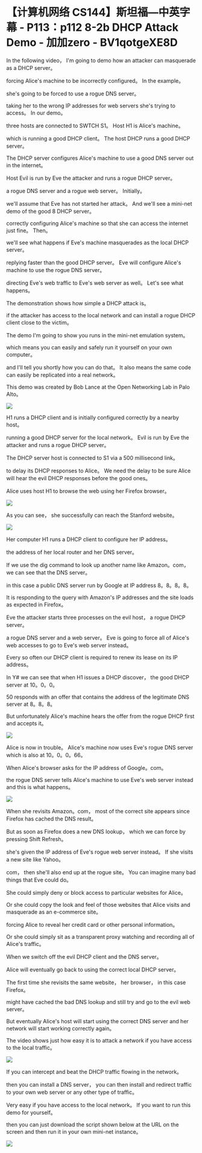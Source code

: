 # 【计算机网络 CS144】斯坦福—中英字幕 - P113：p112 8-2b DHCP Attack Demo - 加加zero - BV1qotgeXE8D

 In the following video， I'm going to demo how an attacker can masquerade as a DHCP server。

 forcing Alice's machine to be incorrectly configured。 In the example。

 she's going to be forced to use a rogue DNS server。

 taking her to the wrong IP addresses for web servers she's trying to access。 In our demo。

 three hosts are connected to SWTCH S1。 Host H1 is Alice's machine。

 which is running a good DHCP client。 The host DHCP runs a good DHCP server。

 The DHCP server configures Alice's machine to use a good DNS server out in the internet。

 Host Evil is run by Eve the attacker and runs a rogue DHCP server。

 a rogue DNS server and a rogue web server。 Initially。

 we'll assume that Eve has not started her attack。 And we'll see a mini-net demo of the good 8 DHCP server。

 correctly configuring Alice's machine so that she can access the internet just fine。 Then。

 we'll see what happens if Eve's machine masquerades as the local DHCP server。

 replying faster than the good DHCP server。 Eve will configure Alice's machine to use the rogue DNS server。

 directing Eve's web traffic to Eve's web server as well。 Let's see what happens。

 The demonstration shows how simple a DHCP attack is。

 if the attacker has access to the local network and can install a rogue DHCP client close to the victim。

 The demo I'm going to show you runs in the mini-net emulation system。

 which means you can easily and safely run it yourself on your own computer。

 and I'll tell you shortly how you can do that。 It also means the same code can easily be replicated into a real network。

 This demo was created by Bob Lance at the Open Networking Lab in Palo Alto。



![](img/f7de6034516ddae09de6d1a4ea1422d3_1.png)

 H1 runs a DHCP client and is initially configured correctly by a nearby host。

 running a good DHCP server for the local network。 Evil is run by Eve the attacker and runs a rogue DHCP server。

 The DHCP server host is connected to S1 via a 500 millisecond link。

 to delay its DHCP responses to Alice。 We need the delay to be sure Alice will hear the evil DHCP responses before the good ones。

 Alice uses host H1 to browse the web using her Firefox browser。



![](img/f7de6034516ddae09de6d1a4ea1422d3_3.png)

 As you can see， she successfully can reach the Stanford website。



![](img/f7de6034516ddae09de6d1a4ea1422d3_5.png)

 Her computer H1 runs a DHCP client to configure her IP address。

 the address of her local router and her DNS server。

 If we use the dig command to look up another name like Amazon。com， we can see that the DNS server。

 in this case a public DNS server run by Google at IP address 8。8。8。8。

 It is responding to the query with Amazon's IP addresses and the site loads as expected in Firefox。

 Eve the attacker starts three processes on the evil host， a rogue DHCP server。

 a rogue DNS server and a web server。 Eve is going to force all of Alice's web accesses to go to Eve's web server instead。

 Every so often our DHCP client is required to renew its lease on its IP address。

 In Y# we can see that when H1 issues a DHCP discover， the good DHCP server at 10。0。0。

50 responds with an offer that contains the address of the legitimate DNS server at 8。8。8。

 But unfortunately Alice's machine hears the offer from the rogue DHCP first and accepts it。



![](img/f7de6034516ddae09de6d1a4ea1422d3_7.png)

 Alice is now in trouble。 Alice's machine now uses Eve's rogue DNS server which is also at 10。0。0。66。

 When Alice's browser asks for the IP address of Google。com。

 the rogue DNS server tells Alice's machine to use Eve's web server instead and this is what happens。



![](img/f7de6034516ddae09de6d1a4ea1422d3_9.png)

 When she revisits Amazon。com， most of the correct site appears since Firefox has cached the DNS result。

 But as soon as Firefox does a new DNS lookup， which we can force by pressing Shift Refresh。

 she's given the IP address of Eve's rogue web server instead。 If she visits a new site like Yahoo。

com， then she'll also end up at the rogue site。 You can imagine many bad things that Eve could do。

 She could simply deny or block access to particular websites for Alice。

 Or she could copy the look and feel of those websites that Alice visits and masquerade as an e-commerce site。

 forcing Alice to reveal her credit card or other personal information。

 Or she could simply sit as a transparent proxy watching and recording all of Alice's traffic。

 When we switch off the evil DHCP client and the DNS server。

 Alice will eventually go back to using the correct local DHCP server。

 The first time she revisits the same website， her browser， in this case Firefox。

 might have cached the bad DNS lookup and still try and go to the evil web server。

 But eventually Alice's host will start using the correct DNS server and her network will start working correctly again。

 The video shows just how easy it is to attack a network if you have access to the local traffic。



![](img/f7de6034516ddae09de6d1a4ea1422d3_11.png)

 If you can intercept and beat the DHCP traffic flowing in the network。

 then you can install a DNS server， you can then install and redirect traffic to your own web server or any other type of traffic。

 Very easy if you have access to the local network。 If you want to run this demo for yourself。

 then you can just download the script shown below at the URL on the screen and then run it in your own mini-net instance。



![](img/f7de6034516ddae09de6d1a4ea1422d3_13.png)